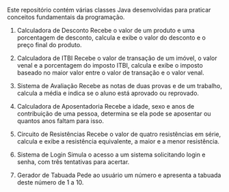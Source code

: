 Este repositório contém várias classes Java desenvolvidas para praticar conceitos fundamentais da programação.

1. Calculadora de Desconto
Recebe o valor de um produto e uma porcentagem de desconto, calcula e exibe o valor do desconto e o preço final do produto.

2. Calculadora de ITBI
Recebe o valor de transação de um imóvel, o valor venal e a porcentagem do imposto ITBI, calcula e exibe o imposto baseado no maior valor entre o valor de transação e o valor venal.

3. Sistema de Avaliação
Recebe as notas de duas provas e de um trabalho, calcula a média e indica se o aluno está aprovado ou reprovado.

4. Calculadora de Aposentadoria
Recebe a idade, sexo e anos de contribuição de uma pessoa, determina se ela pode se aposentar ou quantos anos faltam para isso.

5. Circuito de Resistências
Recebe o valor de quatro resistências em série, calcula e exibe a resistência equivalente, a maior e a menor resistência.

6. Sistema de Login
Simula o acesso a um sistema solicitando login e senha, com três tentativas para acertar.

7. Gerador de Tabuada
Pede ao usuário um número e apresenta a tabuada deste número de 1 a 10.
